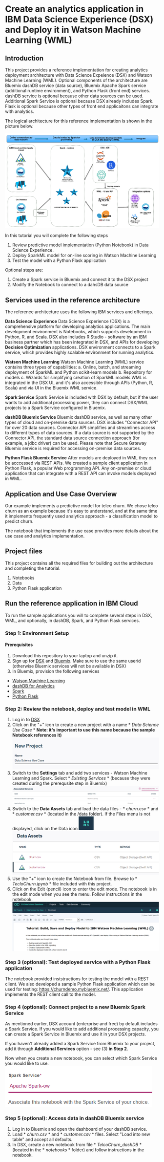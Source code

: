 # Create an analytics application in IBM Data Science Experience (DSX) and Deploy it in Watson Machine Learning (WML) 

## Introduction
This project provides a reference implementation for creating analytics deployment architecture with Data Science Expeience (DSX) and Watson Machine Learning (WML). Optional components of the architecture are Bluemix dashDB service (data source), Bluemix Apache Spark service (additional runtime environment), and Python Flask (front end) services. dashDB service is optional because other data sources can be used. Additional Spark Service is optional because DSX already includes Spark. Flask is optional because other types of front end applicaitons can integrate with analytics.
 
The logical architecture for this reference implementation is shown in the picture below.

![Application Architecture](static/imgs/architecture.png?raw=true)

In this tutorial you will complete the following steps
1. Review predictive model implementation (Python Notebook) in Data Science Experience. 
2. Deploy SparkML model for on-line scoring in Watson Machine Learning
3. Test the model with a Python Flask application

Optional steps are:
1. Create a Spark service in Bluemix and connect it to the DSX project
2. Modify the Notebook to connect to a dahsDB data source

## Services used in the reference architecture
The reference architecture uses the following IBM services and offerings.

**Data Science Experience**
Data Science Experience (DSX) is a comprehensive platform for developing analytics applications. The main development environment is Notebooks, which supports development in Python, R, and Scala. DSX also includes R Studio - software by an IBM business partner which has been integrated in DSX, and APIs for developing **Decision Optimization** applications. DSX environment connects to a Spark service, which provides highly scalable environment for running analytics. 

**Watson Machine Learning**
Watson Machine Learning (WML) service contains three types of capabilities: 
a. Online, batch, and streaming deployment of SparkML and Python scikit-learn models
b. Repository for models
c. Wizards for simplifying creation of SparkML models
WML is integrated in the DSX UI, and it's also accessible through APIs (Python, R, Scala) and via UI in the Bluemix WML service. 

**Spark Service**
Spark Service is included with DSX by default, but if the user wants to add additional processing power, they can connect DSX/WML projects to a Spark Service configured in Bluemix. 

**dashDB Bluemix Service**
Bluemix dashDB service, as well as many other types of cloud and on-premise data sources. DSX includes "Connector API" for over 20 data sources. Connector API simplifies and streamlines access to different types of data sources. If a data source is not supported by the Connector API, the standard data source connection approach (for example, a jdbc driver) can be used. Please note that Secure Gateway Bluemix service is required for accessing on-premise data sources. 

**Python Flask Bluemix Service**
After models are deployed in WML they can be acccessed via REST APIs. We created a sample client applicaiton in Python Flask, a popular Web programming API. Any on-premise or cloud application that can integrate with a REST API can invoke models deployed in WML. 

## Application and Use Case Overview
Our example implements a predictive model for telco churn. We chose telco churn as an example because it's easy to understand, and at the same time it implements frequently used analytics approach - a classification model to predict churn. 

The notebook that implements the use case provides more details about the use case and analytics implementation. 
 
## Project files
This project contains all the required files for building out the architecture and completing the tutorial.
1. Notebooks
2. Data
3. Python Flask application

## Run the reference application in IBM Cloud
To run the sample applications you will to complete several steps in DSX, WML, and optionally, in dashDB, Spark, and Python Flask services.  

### Step 1: Environment Setup

#### Prerequisites

1. Download this repository to your laptop and unzip it.
2. Sign up for [DSX](https://datascience.ibm.com/) and [Bluemix](https://bluemix.net). Make sure to use the same userid (otherwise Bluemix services will not be available in DSX)
3. In Bluemix, provision the following services
- [Watson Machine Learning](https://console.ng.bluemix.net/catalog/services/ibm-watson-machine-learning/?env_id=ibm:yp:us-south)
- [dashDB for Analytics](https://console.ng.bluemix.net/catalog/services/dashdb-for-analytics?env_id=ibm:yp:us-south&taxonomyNavigation=apps)
- [Spark](https://console.ng.bluemix.net/catalog/services/apache-spark?env_id=ibm:yp:us-south&taxonomyNavigation=apps)
- [Python Flask](https://console.ng.bluemix.net/catalog/starters/python-flask?env_id=ibm:yp:us-south&taxonomyNavigation=apps)

### Step 2: Review the notebook, deploy and test model in WML
1. Log in to [DSX](https://datascience.ibm.com/)
2. Click on the "+" icon to create a new project with a name * *Data Science Use Case* * **Note: it's important to use this name because the sample Notebook references it)**
![New Project](static/imgs/NewProject.PNG?raw=true)
3. Switch to the **Settings** tab and add two services - Watson Machine Learning and Spark. Select * *Existing Services* * (because they were created during the prerequsite step in Bluemix)
![Associated Services](static/imgs/AddServices.PNG?raw=true)
3. Swtich to the **Data Assets** tab and load the data files - * *churn.csv* * and * *customer.csv* * (located in the /data folder). If the Files menu is not displayed, click on the Data icon ![Data icon](static/imgs/DataIcon.PNG?raw=true)
![Loaded Files](static/imgs/LoadedFiles.PNG?raw=true)
4. Use the "+" icon to create the Notebook from file. Browse to * *TecloChurn.ipynb* * file included with this project. 
5. Click on the Edit (pencil) icon to enter the edit mode. The notebook is in the edit mode when you see the menu. Follow instructions in the notebook.
![Notebook in the edit mode](static/imgs/NotebookEditMode.PNG?raw=true)

### Step 3 (optional): Test deployed service with a Python Flask application
The notebook provided inststructions for testing the model with a REST client. We also developed a sample Python Flask application which can be used for testing: https://churndemo.mybluemix.net/. This application implements the REST client call to the model. 

### Step 4 (optional): Connect project to a new Bluemix Spark Service
As mentioned earlier, DSX account (enterprise and free) by default includes a Spark Service. If you would like to add additional processing capacity, you can create a Spark Service in Bluemix and use it in your DSX projects. 

If you haven't already added a Spark Service from Bluemix to your project, add it through **Additional Services** option - see (3) **in Step 2**.  

Now when you create a new notebook, you can select which Spark Service you would like to use.
![Select Spark Service](static/imgs/SelectSparkService.PNG?raw=true)

### Step 5 (optional): Access data in dashDB Bluemix service
1. Log in to Bluemix and open the dashboard of your dashDB service.
2. Load * *churn.csv* * and * *customer.csv* * files. Select "Load into new table" and accept all defaults.
3. In DSX, create a new notebook from file * *TelcoChurn_dashDB* * (located in the * *notebooks* * folder) and follow instructions in the notebook. 
